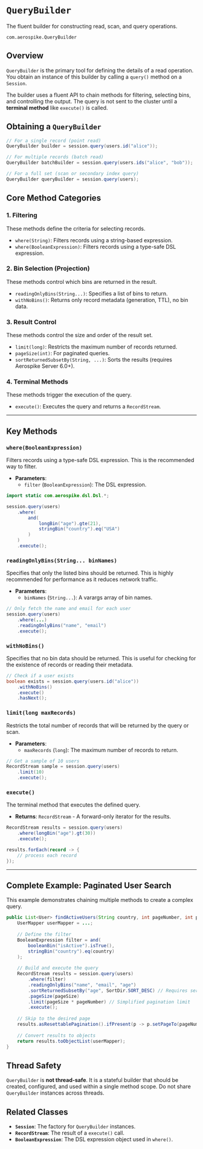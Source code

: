 # `QueryBuilder`

The fluent builder for constructing read, scan, and query operations.

`com.aerospike.QueryBuilder`

## Overview

`QueryBuilder` is the primary tool for defining the details of a read operation. You obtain an instance of this builder by calling a `query()` method on a `Session`.

The builder uses a fluent API to chain methods for filtering, selecting bins, and controlling the output. The query is not sent to the cluster until a **terminal method** like `execute()` is called.

## Obtaining a `QueryBuilder`

```java
// For a single record (point read)
QueryBuilder builder = session.query(users.id("alice"));

// For multiple records (batch read)
QueryBuilder batchBuilder = session.query(users.ids("alice", "bob"));

// For a full set (scan or secondary index query)
QueryBuilder queryBuilder = session.query(users);
```

## Core Method Categories

### 1. Filtering

These methods define the criteria for selecting records.

- `where(String)`: Filters records using a string-based expression.
- `where(BooleanExpression)`: Filters records using a type-safe DSL expression.

### 2. Bin Selection (Projection)

These methods control which bins are returned in the result.

- `readingOnlyBins(String...)`: Specifies a list of bins to return.
- `withNoBins()`: Returns only record metadata (generation, TTL), no bin data.

### 3. Result Control

These methods control the size and order of the result set.

- `limit(long)`: Restricts the maximum number of records returned.
- `pageSize(int)`: For paginated queries.
- `sortReturnedSubsetBy(String, ...)`: Sorts the results (requires Aerospike Server 6.0+).

### 4. Terminal Methods

These methods trigger the execution of the query.

- `execute()`: Executes the query and returns a `RecordStream`.

---

## Key Methods

### `where(BooleanExpression)`

Filters records using a type-safe DSL expression. This is the recommended way to filter.

- **Parameters**:
    - `filter` (`BooleanExpression`): The DSL expression.

```java
import static com.aerospike.dsl.Dsl.*;

session.query(users)
    .where(
        and(
            longBin("age").gte(21),
            stringBin("country").eq("USA")
        )
    )
    .execute();
```

### `readingOnlyBins(String... binNames)`

Specifies that only the listed bins should be returned. This is highly recommended for performance as it reduces network traffic.

- **Parameters**:
    - `binNames` (`String...`): A varargs array of bin names.

```java
// Only fetch the name and email for each user
session.query(users)
    .where(...)
    .readingOnlyBins("name", "email")
    .execute();
```

### `withNoBins()`

Specifies that no bin data should be returned. This is useful for checking for the existence of records or reading their metadata.

```java
// Check if a user exists
boolean exists = session.query(users.id("alice"))
    .withNoBins()
    .execute()
    .hasNext();
```

### `limit(long maxRecords)`

Restricts the total number of records that will be returned by the query or scan.

- **Parameters**:
    - `maxRecords` (`long`): The maximum number of records to return.

```java
// Get a sample of 10 users
RecordStream sample = session.query(users)
    .limit(10)
    .execute();
```

### `execute()`

The terminal method that executes the defined query.

- **Returns**: `RecordStream` - A forward-only iterator for the results.

```java
RecordStream results = session.query(users)
    .where(longBin("age").gt(30))
    .execute();

results.forEach(record -> {
    // process each record
});
```

---

## Complete Example: Paginated User Search

This example demonstrates chaining multiple methods to create a complex query.

```java
public List<User> findActiveUsers(String country, int pageNumber, int pageSize) {
    UserMapper userMapper = ...;
    
    // Define the filter
    BooleanExpression filter = and(
        booleanBin("isActive").isTrue(),
        stringBin("country").eq(country)
    );
    
    // Build and execute the query
    RecordStream results = session.query(users)
        .where(filter)
        .readingOnlyBins("name", "email", "age")
        .sortReturnedSubsetBy("age", SortDir.SORT_DESC) // Requires server 6.0+
        .pageSize(pageSize)
        .limit(pageSize * pageNumber) // Simplified pagination limit
        .execute();
    
    // Skip to the desired page
    results.asResettablePagination().ifPresent(p -> p.setPageTo(pageNumber));
    
    // Convert results to objects
    return results.toObjectList(userMapper);
}
```

## Thread Safety

`QueryBuilder` is **not thread-safe**. It is a stateful builder that should be created, configured, and used within a single method scope. Do not share `QueryBuilder` instances across threads.

## Related Classes

- **`Session`**: The factory for `QueryBuilder` instances.
- **`RecordStream`**: The result of a `execute()` call.
- **`BooleanExpression`**: The DSL expression object used in `where()`.
